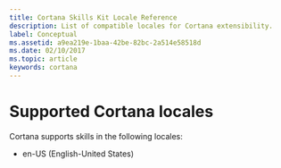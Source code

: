 ```yaml
---
title: Cortana Skills Kit Locale Reference
description: List of compatible locales for Cortana extensibility.
label: Conceptual
ms.assetid: a9ea219e-1baa-42be-82bc-2a514e58518d
ms.date: 02/10/2017
ms.topic: article
keywords: cortana
---
```


# Supported Cortana locales

Cortana supports skills in the following locales:

- en-US (English-United States)

<!-- Why do we include these instructions? Why would anyone change the locale on their devices? -->
<!-- removed per Dorrene

## Set Cortana's locale on your Windows PC

Change your computer's Region and Language setting by:

1. Clicking Cortana and typing "Region and Language". Press enter to open the settings menu.
2. Under **Country or Region**, select "en-us".
3. Under **Languages**, make sure that the English (United States) language is checked.
4. Restart your PC.

## Set Cortana's locale on your iOS device

Cortana uses the locale that your phone is set to. To change your phone's locale, follow Apple's [instructions](https://support.apple.com/en-us/HT204031) from Apple.

## Set Cortana's locale on your Android device

Cortana uses the locale that your phone is set to. The steps for changing the phone's locale differs slightly depending on the phone. Please refer to your phone's instruction manual for instructions.

-->